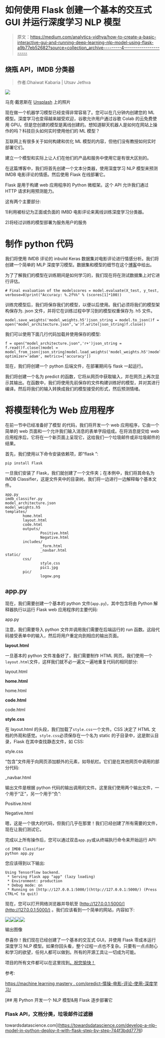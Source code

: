 # 如何使用 Flask 创建一个基本的交互式 GUI 并运行深度学习 NLP 模型

> 原文：<https://medium.com/analytics-vidhya/how-to-create-a-basic-interactive-gui-and-running-deep-learning-nlp-model-using-flask-a9b77eb52682?source=collection_archive---------4----------------------->

## 烧瓶 API，IMDB 分类器

> 作者:Dhaiwat Kabaria | Utsav Jethva

![](img/17bbd0cf2106aeb7f000943289b698fb.png)

马克·戴恩斯在 [Unsplash](https://unsplash.com?utm_source=medium&utm_medium=referral) 上的照片

现在做一个机器学习模型已经变得非常容易了。您可以在几分钟内创建您的 ML 模型。深度学习也变得越来越受欢迎，谷歌允许用户通过谷歌 Colab 的云免费使用 GPU。但是您创建的模型是离线创建的。想知道聊天机器人是如何在网站上操作的吗？科技巨头如何实时使用他们的 ML 模型？

互联网上有很多关于如何构建和优化 ML 模型的内容，但他们没有教授如何实时部署它们。

建立一个模型和实际上让人们在他们的产品和服务中使用它是有很大区别的。

在这篇博客中，我们将首先创建一个文本分类器，使用深度学习 NLP 模型来预测 IMDB 电影评论的情感。然后使用 Flask 在线部署它。

Flask 是用于构建 web 应用程序的 Python 微框架。这个 API 允许我们通过 HTTP 请求利用预测能力。

这有两个主要部分:

1)利用被标记为正面或负面的 IMBD 电影评论来离线训练深度学习分类器。

2)将经过训练的模型部署为服务用户的服务

# 制作 python 代码

我们将使用 IMDB 评论的 inbuild Keras 数据集对电影评论进行情感分析。我们将创建一个简单的 MLP 深度学习模型。数据集和模型的细节在这个[博客](https://machinelearningmastery.com/predict-sentiment-movie-reviews-using-deep-learning/)中给出。

为了了解我们的模型在训练期间是如何学习的，我们现在将在测试数据集上对它进行评估。

```
# Final evaluation of the modelscores = model.evaluate(X_test, y_test, verbose=0)print("Accuracy: %.2f%%" % (scores[1]*100))
```

训练完模型后，我们将保存我们的模型，以便以后使用。我们必须将我们的模型架构保存为. json 文件，并将它在训练过程中学习到的模型权重保存为. h5 文件。

```
model.save_weights('model_weights.h5')json_string = model.to_json()f = open("model_architecture.json",'w')f.write(json_string)f.close()
```

我们可以使用下面几行代码加载并使用保存的模型:

```
f = open("model_architecture.json",'r+')json_string = f.read()f.close()model = model_from_json(json_string)model.load_weights('model_weights.h5')model.compile(loss='binary_crossentropy', optimizer='adam', metrics=['accuracy'])
```

现在，我们将创建一个 python 后端文件，在部署期间与 flask 一起运行。

我们将创建一个名为 predict 的函数，它将从网页中获取输入，并在网页上再次显示其输出。在函数中，我们将使用先前保存的文件构建训练好的模型，并对其进行编译。然后将我们的输入转换成我们的模型接受的形式，然后预测情绪。

# 将模型转化为 Web 应用程序

在前一节中已经准备好了模型 的代码，我们将开发一个 web 应用程序，它由一个简单的 web 页面和一个允许我们输入消息的表单字段组成。在将消息提交给 web 应用程序后，它将在一个新页面上呈现它，这给我们一个垃圾邮件或非垃圾邮件的结果。

首先，我们使用以下命令安装依赖项，即“flask ”:

```
pip install Flask
```

一旦我们安装了 Flask，我们就创建了一个文件夹；在本例中，我们将其命名为 IMDB Classifier，这是文件夹中的目录树。我们将一边进行一边解释每个基本文件。

```
app.py
imdb_classifer.py
model_architecture.json
model_weights.h5
templates/
        home.html
        layout.html
        code.html
        outputs/
                Positive.html
                Negative.html
        includes/
                _form.html
                _navbar.html
static/
        css/
                style.css
                pic1.jpg
        pic/
                logow.png
```

## app.py

现在，我们需要创建一个基本的 python 文件(`app.py`)，其中包含将由 Python 解释器执行以运行 Flask web 应用程序的主要代码:

app.py

注意，我们需要导入 python 文件并调用我们需要在后端运行的 run 函数。这段代码接受表单中的输入，然后将用户重定向到相应的输出页面。

**layout.html**

一旦基本的 python 文件准备好了，我们需要制作 HTML 网页。我们使用一个`layout.html`文件，这样我们就不必一遍又一遍地重复代码的相同部分:

layout.html

**home.html**

home.html

**code.html**

code.html

**style.css**

在 layout.html 的头段，我们加载了`style.css`一个文件。CSS 决定了 HTML 文档的外观和感觉。`style.css`必须保存在一个名为 static 的子目录中，这是默认目录，Flask 在其中查找静态文件，如 CSS:

style.css

“包含”文件用于向网页添加额外的元素，如导航栏。它们是在其他网页中调用的部分代码:

_navbar.html

输出文件是根据 python 代码的输出调用的文件。这里我们使用两个输出文件，一个用于“正”，另一个用于“负”:

Positive.html

Negative.html

嗯，这是一个很大的代码，但我们几乎在那里！我们已经创建了所有需要的文件，现在让我们测试它。

完成以上所有操作后，您可以通过双击`app.py`或从终端执行命令来开始运行 API:

```
cd IMDB Classifier
python app.py
```

您应该得到以下输出:

```
Using TensorFlow backend.
 * Serving Flask app "app" (lazy loading)
 * Environment: production
 * Debug mode: on
 * Running on [http://127.0.0.1:5000/](http://127.0.0.1:5000/) (Press CTRL+C to quit)
```

现在，您可以打开网络浏览器并导航至 [http://127.0.0.1:5000/](http://127.0.0.1:5000/) 。我们应该看到一个简单的网站，内容如下:

![](img/476e5ee75b29af611bdd0e0f54c0fde2.png)![](img/2ae1bb79255133602ac6de1294295efb.png)![](img/aa5d964bc9a28119e69a01a66283ea08.png)![](img/ba6b3438d51253df5eaf7605261dba65.png)

输出图像

恭喜你！我们现在已经创建了一个基本的交互式 GUI，并使用 Flask 零成本运行深度学习 NLP 模型。如果你回头看，整个过程一点也不复杂。只要有一点点耐心和学习的欲望，任何人都可以做到。所有的开源工具让一切成为可能。

项目的所有文件都可以在这里找到[。祝您愉快！](https://drive.google.com/drive/folders/1QlSEIUR-bpGcLDUITV7-kR6fJ44bh_kJ?usp=sharing)

参考:

[https://machine learning mastery . com/predict-情操-电影-评论-使用-深度学习/](https://machinelearningmastery.com/predict-sentiment-movie-reviews-using-deep-learning/)

[](https://towardsdatascience.com/develop-a-nlp-model-in-python-deploy-it-with-flask-step-by-step-744f3bdd7776) [## 用 Python 开发一个 NLP 模型&用 Flask 逐步部署它

### Flask API，文档分类，垃圾邮件过滤器

towardsdatascience.com](https://towardsdatascience.com/develop-a-nlp-model-in-python-deploy-it-with-flask-step-by-step-744f3bdd7776)
